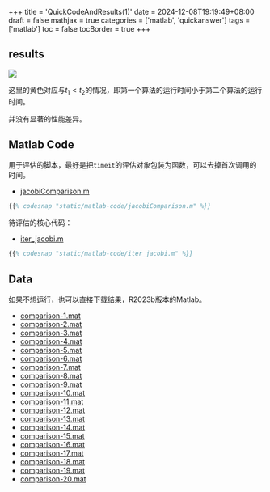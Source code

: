 +++
title = 'QuickCodeAndResults(1)'
date = 2024-12-08T19:19:49+08:00
draft = false
mathjax = true
categories = ['matlab', 'quickanswer']
tags = ['matlab']
toc = false
tocBorder = true
+++


## results

![](/matlab-code/yellow_for_t1_le_t2.png)

这里的黄色对应与$t_1 < t_2$的情况，即第一个算法的运行时间小于第二个算法的运行时间。

并没有显著的性能差异。


## Matlab Code

用于评估的脚本，最好是把`timeit`的评估对象包装为函数，可以去掉首次调用的时间。

- [jacobiComparison.m](/matlab-code/jacobiComparison.m)


```matlab
{{% codesnap "static/matlab-code/jacobiComparison.m" %}}
```


待评估的核心代码：

- [iter_jacobi.m](/matlab-code/iter_jacobi.m)

```matlab
{{% codesnap "static/matlab-code/iter_jacobi.m" %}}
```


## Data
如果不想运行，也可以直接下载结果，R2023b版本的Matlab。

- [comparison-1.mat](/matlab-code/comparison-1.mat)
- [comparison-2.mat](/matlab-code/comparison-2.mat)
- [comparison-3.mat](/matlab-code/comparison-3.mat)
- [comparison-4.mat](/matlab-code/comparison-4.mat)
- [comparison-5.mat](/matlab-code/comparison-5.mat)
- [comparison-6.mat](/matlab-code/comparison-6.mat)
- [comparison-7.mat](/matlab-code/comparison-7.mat)
- [comparison-8.mat](/matlab-code/comparison-8.mat)
- [comparison-9.mat](/matlab-code/comparison-9.mat)
- [comparison-10.mat](/matlab-code/comparison-10.mat)
- [comparison-11.mat](/matlab-code/comparison-11.mat)
- [comparison-12.mat](/matlab-code/comparison-12.mat)
- [comparison-13.mat](/matlab-code/comparison-13.mat)
- [comparison-14.mat](/matlab-code/comparison-14.mat)
- [comparison-15.mat](/matlab-code/comparison-15.mat)
- [comparison-16.mat](/matlab-code/comparison-16.mat)
- [comparison-17.mat](/matlab-code/comparison-17.mat)
- [comparison-18.mat](/matlab-code/comparison-18.mat)
- [comparison-19.mat](/matlab-code/comparison-19.mat)
- [comparison-20.mat](/matlab-code/comparison-20.mat)